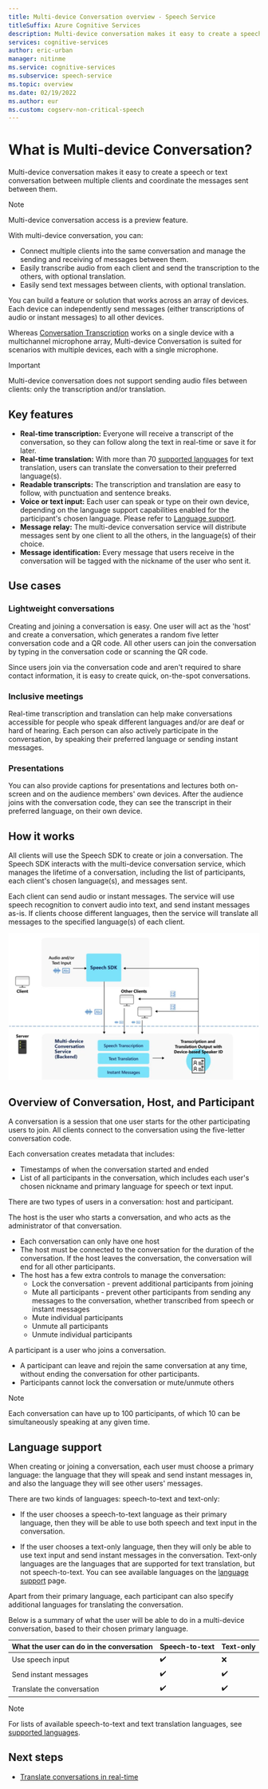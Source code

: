 ```yaml
---
title: Multi-device Conversation overview - Speech Service
titleSuffix: Azure Cognitive Services
description: Multi-device conversation makes it easy to create a speech or text conversation between multiple clients and coordinate the messages that are sent between them.
services: cognitive-services
author: eric-urban
manager: nitinme
ms.service: cognitive-services
ms.subservice: speech-service
ms.topic: overview
ms.date: 02/19/2022
ms.author: eur
ms.custom: cogserv-non-critical-speech
---
```


# What is Multi-device Conversation?

Multi-device conversation makes it easy to create a speech or text conversation between multiple clients and coordinate the messages sent between them.

> [!NOTE]
> Multi-device conversation access is a preview feature.

With multi-device conversation, you can:

- Connect multiple clients into the same conversation and manage the sending and receiving of messages between them.
- Easily transcribe audio from each client and send the transcription to the others, with optional translation.
- Easily send text messages between clients, with optional translation.

You can build a feature or solution that works across an array of devices. Each device can independently send messages (either transcriptions of audio or instant messages) to all other devices.

Whereas [Conversation Transcription](conversation-transcription.md) works on a single device with a multichannel microphone array, Multi-device Conversation is suited for scenarios with multiple devices, each with a single microphone.

>[!IMPORTANT]
> Multi-device conversation does not support sending audio files between clients: only the transcription and/or translation.

## Key features

- **Real-time transcription:** Everyone will receive a transcript of the conversation, so they can follow along the text in real-time or save it for later.
- **Real-time translation:** With more than 70 [supported languages](language-support.md#translate-to-text-language) for text translation, users can translate the conversation to their preferred language(s).
- **Readable transcripts:** The transcription and translation are easy to follow, with punctuation and sentence breaks.
- **Voice or text input:** Each user can speak or type on their own device, depending on the language support capabilities enabled for the participant's chosen language. Please refer to [Language support](language-support.md#speech-to-text).
- **Message relay:** The multi-device conversation service will distribute messages sent by one client to all the others, in the language(s) of their choice.
- **Message identification:** Every message that users receive in the conversation will be tagged with the nickname of the user who sent it.

## Use cases

### Lightweight conversations

Creating and joining a conversation is easy. One user will act as the 'host' and create a conversation, which generates a random five letter conversation code and a QR code. All other users can join the conversation by typing in the conversation code or scanning the QR code. 

Since users join via the conversation code and aren't required to share contact information, it is easy to create quick, on-the-spot conversations.

### Inclusive meetings

Real-time transcription and translation can help make conversations accessible for people who speak different languages and/or are deaf or hard of hearing. Each person can also actively participate in the conversation, by speaking their preferred language or sending instant messages.

### Presentations

You can also provide captions for presentations and lectures both on-screen and on the audience members' own devices. After the audience joins with the conversation code, they can see the transcript in their preferred language, on their own device.

## How it works

All clients will use the Speech SDK to create or join a conversation. The Speech SDK interacts with the multi-device conversation service, which manages the lifetime of a conversation, including the list of participants, each client's chosen language(s), and messages sent.  

Each client can send audio or instant messages. The service will use speech recognition to convert audio into text, and send instant messages as-is. If clients choose different languages, then the service will translate all messages to the specified language(s) of each client.

![Multi-device Conversation Overview Diagram](media/scenarios/multi-device-conversation.png)

## Overview of Conversation, Host, and Participant

A conversation is a session that one user starts for the other participating users to join. All clients connect to the conversation using the five-letter conversation code.

Each conversation creates metadata that includes:
- Timestamps of when the conversation started and ended
- List of all participants in the conversation, which includes each user's chosen nickname and primary language for speech or text input.


There are two types of users in a conversation:  host and participant.

The host is the user who starts a conversation, and who acts as the administrator of that conversation.
- Each conversation can only have one host
- The host must be connected to the conversation for the duration of the conversation. If the host leaves the conversation, the conversation will end for all other participants.
- The host has a few extra controls to manage the conversation: 
    - Lock the conversation - prevent additional participants from joining
    - Mute all participants - prevent other participants from sending any messages to the conversation, whether transcribed from speech or instant messages
    - Mute individual participants
    - Unmute all participants
    - Unmute individual participants

A participant is a user who joins a conversation.
- A participant can leave and rejoin the same conversation at any time, without ending the conversation for other participants.
- Participants cannot lock the conversation or mute/unmute others

> [!NOTE]
> Each conversation can have up to 100 participants, of which 10 can be simultaneously speaking at any given time.

## Language support

When creating or joining a conversation, each user must choose a primary language: the language that they will speak and send instant messages in, and also the language they will see other users' messages.

There are two kinds of languages: speech-to-text and text-only:
- If the user chooses a speech-to-text language as their primary language, then they will be able to use both speech and text input in the conversation.

- If the user chooses a text-only language, then they will only be able to use text input and send instant messages in the conversation. Text-only languages are the languages that are supported for text translation, but not speech-to-text. You can see available languages on the [language support](./language-support.md) page.

Apart from their primary language, each participant can also specify additional languages for translating the conversation.

Below is a summary of what the user will be able to do in a multi-device conversation, based to their chosen primary language.


| What the user can do in the conversation | Speech-to-text | Text-only |
|-----------------------------------|----------------|------|
| Use speech input | ✔️ | ❌ |
| Send instant messages | ✔️ | ✔️ |
| Translate the conversation | ✔️ | ✔️ |

> [!NOTE]
> For lists of available speech-to-text and text translation languages, see [supported languages](./language-support.md).



## Next steps

* [Translate conversations in real-time](quickstarts/multi-device-conversation.md)
